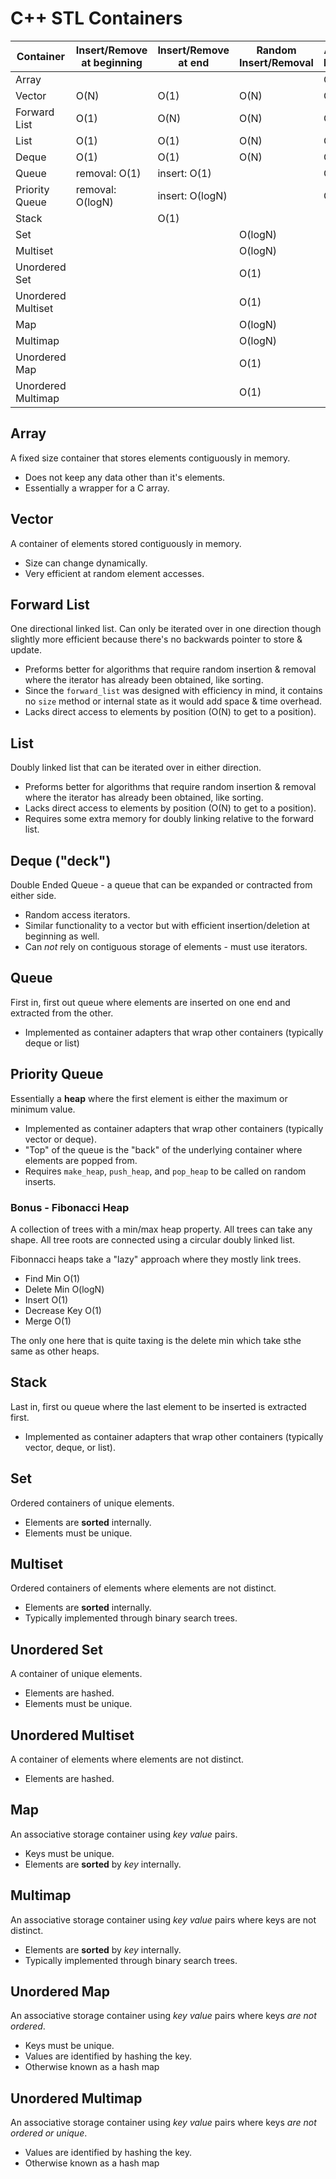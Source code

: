 # C++ STL Containers

| Container | Insert/Remove at beginning | Insert/Remove at end | Random Insert/Removal | Access at beginning | Access at end | Random Access | Size | Count | Merge | Sort | Reverse | Unique |
|-----------|---|---|---|---|---|---|---|---|---|---|---|---|
| Array       |  |  |  | O(1) | O(1) | O(1) | O(1) |  |  |   |   |   |   | 
| Vector       | O(N) | O(1) | O(N) | O(1) | O(1) | O(1) | O(1) |  |  |   |   |   |   | 
| Forward List | O(1) | O(N) | O(N) | O(1) | O(N) | O(N) | O(N) |  | O(N) | O(NlogN) | O(N) | O(N) |
| List      | O(1) | O(1) | O(N) | O(1) | O(1) | O(N) | O(1) |  | O(N) | O(NlogN) | O(N) | O(N) |
| Deque     | O(1) | O(1) | O(N) | O(1) | O(1) | O(1) | O(1) |  |   |   |   |   | 
| Queue     | removal: O(1) | insert: O(1) |  | O(1) | O(1) |  | O(1) |  |  |   |   |   |   | 
| Priority Queue     | removal: O(logN) | insert: O(logN) |  | O(1) |  |  | O(1) |  |  |   |   |   |   |
| Stack       |  | O(1) |   |  | O(1) |  | O(1) |  |  |   |   |   |   |  
| Set       |  |  | O(logN)  |  |  | O(logN) | O(1) | O(logN) |  |   |   |   |   | 
| Multiset       |  |  | O(logN)  |  |  | O(logN) | O(1) | O(logN) |  |   |   |   |   |
| Unordered Set       |  |  | O(1)  |  |  | O(1) | O(1) | O(1) |  |   |   |   |   | 
| Unordered Multiset       |  |  | O(1)  |  |  | O(1) | O(1) | O(1) |  |   |   |   |   |  
| Map       |  |  | O(logN) |  |  | O(logN) | O(1) | O(logN) |  |   |   |   |   | 
| Multimap  |  |  | O(logN) |  |  | O(logN) | O(1) | O(logN) |  |   |   |   |   | 
| Unordered Map       |  |  | O(1) |  |  | O(1) | O(1) | O(1) |  |   |   |   |   | 
| Unordered Multimap       |  |  | O(1) |  |  | O(1) | O(1) | O(1) |  |   |   |   |   | 

## Array

A fixed size container that stores elements contiguously in memory.

- Does not keep any data other than it's elements.
- Essentially a wrapper for a C array.

## Vector

A container of elements stored contiguously in memory. 

- Size can change dynamically.
- Very efficient at random element accesses.

## Forward List

One directional linked list. Can only be iterated over in one direction though slightly more efficient because there's no backwards pointer to store & update.

- Preforms better for algorithms that require random insertion & removal where the iterator has already been obtained, like sorting.
- Since the `forward_list` was designed with efficiency in mind, it contains no `size` method or internal state as it would add space & time overhead.
- Lacks direct access to elements by position (O(N) to get to a position).

## List

Doubly linked list that can be iterated over in either direction.

- Preforms better for algorithms that require random insertion & removal where the iterator has already been obtained, like sorting.
- Lacks direct access to elements by position (O(N) to get to a position).
- Requires some extra memory for doubly linking relative to the forward list.

## Deque ("deck")

Double Ended Queue - a queue that can be expanded or contracted from either side.

- Random access iterators.
- Similar functionality to a vector but with efficient insertion/deletion at beginning as well.
- Can *not* rely on contiguous storage of elements - must use iterators.

## Queue

First in, first out queue where elements are inserted on one end and extracted from the other. 

- Implemented as container adapters that wrap other containers (typically deque or list)

## Priority Queue

Essentially a **heap** where the first element is either the maximum or minimum value. 

- Implemented as container adapters that wrap other containers (typically vector or deque).
- "Top" of the queue is the "back" of the underlying container where elements are popped from.
- Requires `make_heap`, `push_heap`, and `pop_heap` to be called on random inserts.

### Bonus - Fibonacci Heap

A collection of trees with a min/max heap property. All trees can take any shape. All tree roots are connected using a circular doubly linked list.

Fibonnacci heaps take a "lazy" approach where they mostly link trees. 

- Find Min O(1)
- Delete Min O(logN)
- Insert O(1)
- Decrease Key O(1)
- Merge O(1)

The only one here that is quite taxing is the delete min which take sthe same as other heaps.

## Stack

Last in, first ou queue where the last element to be inserted is extracted first.

- Implemented as container adapters that wrap other containers (typically vector, deque, or list).

## Set

Ordered containers of unique elements.

- Elements are **sorted** internally.
- Elements must be unique.

## Multiset

Ordered containers of elements where elements are not distinct.

- Elements are **sorted** internally.
- Typically implemented through binary search trees.

## Unordered Set

A container of unique elements.

- Elements are hashed.
- Elements must be unique.

## Unordered Multiset

A container of elements where elements are not distinct.

- Elements are hashed.


## Map

An associative storage container using *key value* pairs.

- Keys must be unique.
- Elements are **sorted** by *key* internally.

## Multimap

An associative storage container using *key value* pairs where keys are not distinct.

- Elements are **sorted** by *key* internally.
- Typically implemented through binary search trees.

## Unordered Map

An associative storage container using *key value* pairs where keys *are not ordered*.

- Keys must be unique.
- Values are identified by hashing the key.
- Otherwise known as a hash map

## Unordered Multimap

An associative storage container using *key value* pairs where keys *are not ordered or unique*.

- Values are identified by hashing the key.
- Otherwise known as a hash map
